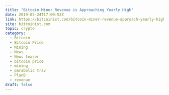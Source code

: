 ```yaml
---
title: "Bitcoin Miner Revenue is Approaching Yearly High"
date: 2019-05-24T17:00:53Z
link: https://bitcoinist.com/bitcoin-miner-revenue-approach-yearly-high/?utm_medium=RSS&utm_source=hune
site: bitcoinist.com
topic: crypto
category:
  - Bitcoin
  - Bitcoin Price
  - Mining
  - News
  - News teaser
  - bitcoin price
  - mining
  - parabolic trav
  - PlanB
  - revenue
draft: false
---
```

